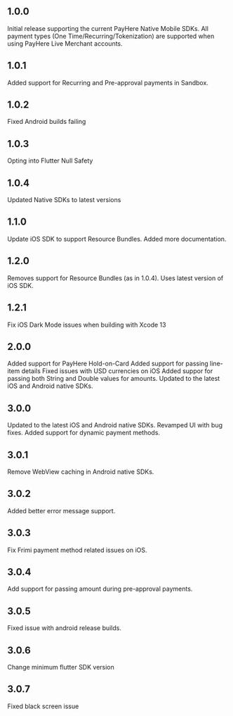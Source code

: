 ## 1.0.0

Initial release supporting the current PayHere Native Mobile SDKs. All payment types (One Time/Recurring/Tokenization) are supported when using PayHere Live Merchant accounts.

## 1.0.1

Added support for Recurring and Pre-approval payments in Sandbox.

## 1.0.2

Fixed Android builds failing

## 1.0.3

Opting into Flutter Null Safety

## 1.0.4

Updated Native SDKs to latest versions

## 1.1.0

Update iOS SDK to support Resource Bundles. Added more documentation.

## 1.2.0

Removes support for Resource Bundles (as in 1.0.4). Uses latest version of iOS SDK.

## 1.2.1

Fix iOS Dark Mode issues when building with Xcode 13

## 2.0.0

Added support for PayHere Hold-on-Card
Added support for passing line-item details
Fixed issues with USD currencies on iOS
Added suppor for passing both String and Double values for amounts.
Updated to the latest iOS and Android native SDKs.

## 3.0.0

Updated to the latest iOS and Android native SDKs.
Revamped UI with bug fixes.
Added support for dynamic payment methods.

## 3.0.1

Remove WebView caching in Android native SDKs.

## 3.0.2

Added better error message support.

## 3.0.3

Fix Frimi payment method related issues on iOS.

## 3.0.4

Add support for passing amount during pre-approval payments.

## 3.0.5

Fixed issue with android release builds.

## 3.0.6

Change minimum flutter SDK version

## 3.0.7

Fixed black screen issue